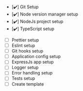 -   [✔️] Git Setup
-   [✔️] Node version manager setup
-   [✔️] NodeJs project setup
-   [✔️] TypeScript setup
-   [ ] Prettier setup
-   [ ] Eslint setup
-   [ ] Git hooks setup
-   [ ] Application config setup
-   [ ] ExpressJs app setup
-   [ ] Logger setup
-   [ ] Error handling setup
-   [ ] Tests setup
-   [ ] Create template
